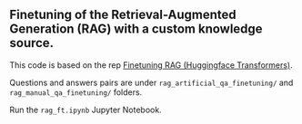 ## Finetuning of the Retrieval-Augmented Generation (RAG) with a custom knowledge source. 

This code is based on the rep [Finetuning RAG (Huggingface Transformers)](https://github.com/huggingface/transformers/tree/master/examples/research_projects/rag).

Questions and answers pairs are under ```rag_artificial_qa_finetuning/``` and ```rag_manual_qa_finetuning/``` folders. 

Run the ```rag_ft.ipynb``` Jupyter Notebook.
